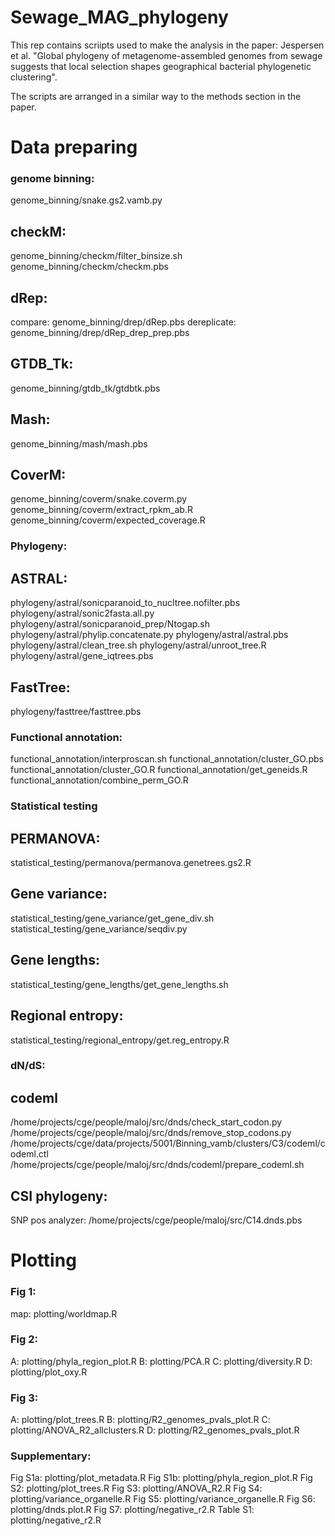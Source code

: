 # Sewage_MAG_phylogeny

This rep contains scriipts used to make the analysis in the paper: Jespersen et al. "Global phylogeny of metagenome-assembled genomes from sewage suggests that local selection shapes geographical bacterial phylogenetic clustering".

The scripts are arranged in a similar way to the methods section in the paper.



# Data preparing

### genome binning:
genome_binning/snake.gs2.vamb.py
## checkM:
genome_binning/checkm/filter_binsize.sh
genome_binning/checkm/checkm.pbs
## dRep:
compare: genome_binning/drep/dRep.pbs
dereplicate: genome_binning/drep/dRep_drep_prep.pbs
## GTDB_Tk:
genome_binning/gtdb_tk/gtdbtk.pbs
## Mash: 
genome_binning/mash/mash.pbs
## CoverM:
genome_binning/coverm/snake.coverm.py
genome_binning/coverm/extract_rpkm_ab.R
genome_binning/coverm/expected_coverage.R

### Phylogeny:
## ASTRAL:
phylogeny/astral/sonicparanoid_to_nucltree.nofilter.pbs
phylogeny/astral/sonic2fasta.all.py
phylogeny/astral/sonicparanoid_prep/Ntogap.sh
phylogeny/astral/phylip.concatenate.py
phylogeny/astral/astral.pbs
phylogeny/astral/clean_tree.sh
phylogeny/astral/unroot_tree.R
phylogeny/astral/gene_iqtrees.pbs
## FastTree:
phylogeny/fasttree/fasttree.pbs

### Functional annotation:
functional_annotation/interproscan.sh
functional_annotation/cluster_GO.pbs
functional_annotation/cluster_GO.R
functional_annotation/get_geneids.R
functional_annotation/combine_perm_GO.R

### Statistical testing
## PERMANOVA: 
statistical_testing/permanova/permanova.genetrees.gs2.R
## Gene variance: 
statistical_testing/gene_variance/get_gene_div.sh
statistical_testing/gene_variance/seqdiv.py
## Gene lengths: 
statistical_testing/gene_lengths/get_gene_lengths.sh
## Regional entropy: 
statistical_testing/regional_entropy/get.reg_entropy.R


### dN/dS:
## codeml
/home/projects/cge/people/maloj/src/dnds/check_start_codon.py
/home/projects/cge/people/maloj/src/dnds/remove_stop_codons.py
/home/projects/cge/data/projects/5001/Binning_vamb/clusters/C3/codeml/codeml.ctl
/home/projects/cge/people/maloj/src/dnds/codeml/prepare_codeml.sh
## CSI phylogeny: 
SNP pos analyzer: /home/projects/cge/people/maloj/src/C14.dnds.pbs

# Plotting 

### Fig 1:
map: plotting/worldmap.R

### Fig 2:
A: plotting/phyla_region_plot.R
B: plotting/PCA.R
C: plotting/diversity.R
D: plotting/plot_oxy.R

### Fig 3:
A: plotting/plot_trees.R
B: plotting/R2_genomes_pvals_plot.R
C: plotting/ANOVA_R2_allclusters.R
D: plotting/R2_genomes_pvals_plot.R

### Supplementary:
Fig S1a: plotting/plot_metadata.R 
Fig S1b: plotting/phyla_region_plot.R
Fig S2: plotting/plot_trees.R
Fig S3: plotting/ANOVA_R2.R
Fig S4: plotting/variance_organelle.R
Fig S5: plotting/variance_organelle.R
Fig S6: plotting/dnds.plot.R
Fig S7: plotting/negative_r2.R
Table S1: plotting/negative_r2.R






